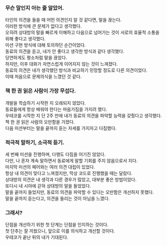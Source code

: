 ### 무슨 말인지 아는 줄 알았어.
타인의 의견을 들을 때 어떤 의견인지 알 것 같다면, 말을 끊는다.<br>
이러한 방식에 큰 문제가 없다고 생각했다.<br>
오히려 상대방의 말을 빠르게 이해하고 다음으로 넘어가는 것이 서로의 효율적 소통을 위해 좋다고 생각했다.<br>
미션 구현 방식에 대해 토의하던 순간이었다.<br>
동료의 의견을 듣고, 내가 안 좋다고 생각한 방식과 같다 생각했다.<br>
당연하게도 평소처럼 말을 끊었다.<br>
하지만, 이후 대화가 자연스럽게 이어지지 않는 것이 느껴졌다.<br>
동료의 의견은 내가 생각했던 방식과 비교하기 민망할 정도로 다른 의견이었다.<br>
이때 처음으로 문제의식을 느꼈던 것 같다.<br>

### 책 한 권 읽은 사람이 가장 무섭다.
개발을 학습하기 시작한 지 오래되지 않았다.<br>
동료들에게 항상 배워야 한다는 마음가짐을 가지려 했다.<br>
우테코를 시작한 지 단 2주 만에 내가 동료의 의견을 파악할 능력을 갖췄다고 생각했다.<br>
책 한 권 읽은 사람의 오만함을 가졌다.<br>
다음 미션부터는 말을 끝까지 듣는 자세를 가지자고 다짐했다.<br>

### 적극적 말하기, 소극적 듣기.
세 번째 미션을 진행하며, 다행도 다짐을 어기진 않았다.<br>
다만, 나 혼자 계속 말하면서 동료에게 말할 기회를 주지 않음으로서 지다.<br>
마지막 미션의 페어와는 여러 의견 대립이 있었다.<br>
항상 내 의견이 맞다고 느껴졌지만, 막상 코드로 진행했을 때는 달랐다.<br>
상대방의 의견은 내 생각과 다른 경우가 많았고, 대부분 좋은 방법이었다.<br>
또다시 내 시야에 갇혀 상대방의 말을 들었었다.<br>
말을 끝까지 들었지만, 동료의 의견을 파악할 수 있다는 오만함은 개선하지 못했다.<br>
말을 끝까지 듣는다고, 의견을 들리는 것이 아님을 느꼈다.<br>

### 그래서?
단점을 개선하기 위한 첫 단계는 단점을 인지하는 것이다.<br>
첫 단추는 잘 끼웠으니, 앞으로 이를 의식하고 개선할 것이다.<br>
우테코가 끝난 뒤의 내가 기대된다.
